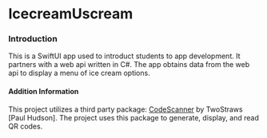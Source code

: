 <h1>IcecreamUscream</h1>
<h3>Introduction</h3>
<p>This is a SwiftUI app used to introduct students to app development. It partners with a web api written in C#. The app obtains data from the web api to display a menu of ice cream options.</p>

<h4>Addition Information</h4>
<p>This project utilizes a third party package: <a href="https://github.com/twostraws/CodeScanner">CodeScanner<a/> by TwoStraws [Paul Hudson]. The project uses this package to generate, display, and read QR codes.</p>

